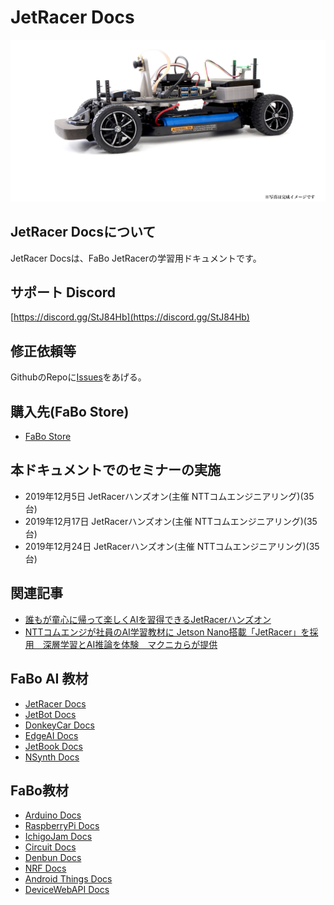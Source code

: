 # JetRacer Docs

![](./img/JetRacerSide1400.jpg)


## JetRacer Docsについて

JetRacer Docsは、FaBo JetRacerの学習用ドキュメントです。

## サポート Discord

[https://discord.gg/StJ84Hb](https://discord.gg/StJ84Hb)

## 修正依頼等

GithubのRepoに[Issues](https://github.com/FaBoPlatform/JetracerDocs/issues)をあげる。

## 購入先(FaBo Store)
- [FaBo Store](https://www.fabo.store)

## 本ドキュメントでのセミナーの実施

- 2019年12月5日 JetRacerハンズオン(主催 NTTコムエンジニアリング)(35台)
- 2019年12月17日 JetRacerハンズオン(主催 NTTコムエンジニアリング)(35台)
- 2019年12月24日 JetRacerハンズオン(主催 NTTコムエンジニアリング)(35台)

## 関連記事

- [誰もが童心に帰って楽しくAIを習得できるJetRacerハンズオン](https://blogs.nvidia.co.jp/2020/02/21/nttceng-jetbot-jetracer/)
- [NTTコムエンジが社員のAI学習教材に Jetson Nano搭載「JetRacer」を採用　深層学習とAI推論を体験　マクニカらが提供](https://robotstart.info/2019/12/27/nttcom-eng-jetracer.html)

## FaBo AI 教材
- [JetRacer Docs](https://faboplatform.github.io/JetracerDocs/)
- [JetBot Docs](https://faboplatform.github.io/JetbotDocs/)
- [DonkeyCar Docs](https://faboplatform.github.io/DonkeyDocs/)
- [EdgeAI Docs](https://faboplatform.github.io/EdgeAIDocs/)
- [JetBook Docs](https://faboplatform.github.io/JetBook/)
- [NSynth Docs](https://faboplatform.github.io/NSynthDocs/)

## FaBo教材
- [Arduino Docs](https://faboplatform.github.io/ArduinoDocs/)
- [RaspberryPi Docs](https://faboplatform.github.io/RaspberryPIDocs/)
- [IchigoJam Docs](https://faboplatform.github.io/IchigojamDocs/)
- [Circuit Docs](https://faboplatform.github.io/CircuitDocs/)
- [Denbun Docs](https://faboplatform.github.io/DenbunDocs/)
- [NRF Docs](https://faboplatform.github.io/NRFDocs/)
- [Android Things Docs](https://faboplatform.github.io/AndroidThingsDocs/)
- [DeviceWebAPI Docs](https://faboplatform.github.io/DeviceWebAPIDocs/)
